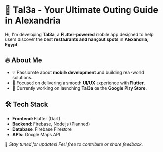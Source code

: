 # 🚀 Tal3a - Your Ultimate Outing Guide in Alexandria  

Hi, I'm developing **Tal3a**, a **Flutter-powered** mobile app designed to help users discover the best **restaurants and hangout spots** in **Alexandria, Egypt**.  

## 🔥 About Me  
- 💡 Passionate about **mobile development** and building real-world solutions.  
- 🎨 Focused on delivering a smooth **UI/UX** experience with **Flutter**.  
- 🚀 Currently working on launching **Tal3a** on the **Google Play Store**.  

## 🛠 Tech Stack  
- **Frontend:** Flutter (Dart)  
- **Backend:** Firebase, Node.js (Planned)  
- **Database:** Firebase Firestore  
- **APIs:** Google Maps API  

📩 *Stay tuned for updates! Feel free to contribute or share feedback.*  
